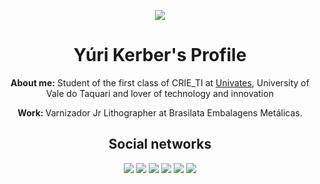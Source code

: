 <a><p align="center"><img src="https://www.univates.br/media/crie_ti/images/icon-click.png"></p></a>

<h1 align="center">Yúri Kerber's Profile</h1>

<p align="center"><b>About me:</b> Student of the first class of CRIE_TI at
<a href="https://www.univates.br/">Univates</a>, University of Vale do Taquari and lover of technology and innovation</p>

<p align="center"><b>Work: </b>Varnizador Jr Lithographer at Brasilata Embalagens Metálicas.</p>


<h2 align="center">Social networks</h2>
<p align="center"><a href="https://api.whatsapp.com/send?phone=5551995285287">
    <img src="https://img.shields.io/badge/WhatsApp-25D366?style=for-the-badge&logo=whatsapp&logoColor=white" class="whatsapp"></a>

<a href="https://t.me/yurikerber">
    <img src="https://img.shields.io/badge/Telegram-2CA5E0?style=for-the-badge&logo=telegram&logoColor=white" class="telegram"></a>

<a href="https://www.instagram.com/yurikerber/">
    <img src="https://img.shields.io/badge/Instagram-E4405F?style=for-the-badge&logo=instagram&logoColor=white" class="instagram"></a>

<a href="https://www.linkedin.com/in/yurikerber/">
    <img src="https://img.shields.io/badge/LinkedIn-0077B5?style=for-the-badge&logo=linkedin&logoColor=white" class="linkedin"></a>

<a href="https://www.facebook.com/yurikerberfernandes/">
    <img src="https://img.shields.io/badge/Facebook-1877F2?style=for-the-badge&logo=facebook&logoColor=white" class="facebook"></a>

 <a href="mailto:yuri.fernandes@universo.univates.br">
   <img src="https://img.shields.io/badge/Gmail-D14836?style=for-the-badge&logo=gmail&logoColor=white" class="gmail"></a>
</p>
